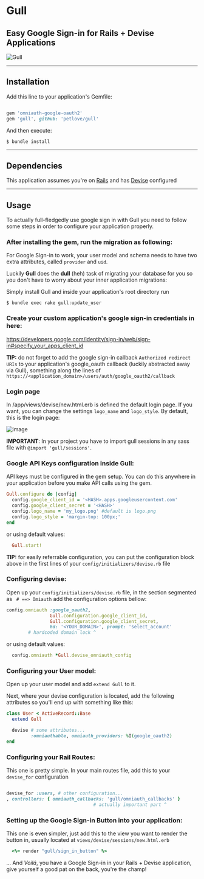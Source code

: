 # Gull
## Easy Google Sign-in for Rails + Devise Applications

![Gull](https://www.iconshock.com/image/Stroke/Animals/gull)

_________

## Installation

Add this line to your application's Gemfile:

```ruby

gem 'omniauth-google-oauth2'
gem 'gull', github: 'petlove/gull'
```

And then execute:

    $ bundle install
_________

## Dependencies
  This application assumes you're on [Rails](https://rubyonrails.org/) and has [Devise](https://github.com/plataformatec/devise) configured

_________

## Usage

To actually full-fledgedly use google sign in with Gull you need to follow some steps in order to configure your application properly.

### After installing the gem, run the migration as following:
For Google Sign-in to work, your user model and schema needs to have two extra attributes, called `provider` and `uid`.

Luckily **Gull** does the **dull** (heh) task of migrating your database for you so you don't have to worry about your inner application migrations:

Simply install Gull and inside your application's root directory run

    $ bundle exec rake gull:update_user

### Create your custom application's google sign-in credentials in here:
https://developers.google.com/identity/sign-in/web/sign-in#specify_your_apps_client_id

**TIP:** do not forget to add the google sign-in callback `Authorized redirect URIs` to your application's google_oauth callback (luckily abstracted away via Gull), something along the lines of `https://<application_domain>/users/auth/google_oauth2/callback`

### Login page

In /app/views/devise/new.html.erb is defined the default login page. If you want, you can change the settings `logo_name` and `logo_style`.
By default, this is the login page:

![image](https://i.ibb.co/mqH8PRt/screencapture-localhost-3100-users-sign-in-2019-09-05-14-49-32.png)

**IMPORTANT**: In your project you have to import gull sessions in any sass file with `@import 'gull/sessions'`.

### Google API Keys configuration inside Gull:

API keys must be configured in the gem setup. You can do this anywhere in your application before you make API calls using the gem.

```ruby
Gull.configure do |config|
  config.google_client_id = '<HASH>.apps.googleusercontent.com'
  config.google_client_secret = '<HASH>'
  config.logo_name = 'my_logo.png' #default is logo.png
  config.logo_style = 'margin-top: 100px;'
end
```

or using default values:

```ruby
  Gull.start!
```

**TIP:** for easily referrable configuration, you can put the configuration block above in the first lines of your `config/initializers/devise.rb` file

### Configuring devise:

Open up your `config/initializers/devise.rb` file, in the section segmented as ` # ==> Omiauth` add the configuration options bellow:

```ruby
config.omniauth :google_oauth2,
                Gull.configuration.google_client_id,
                Gull.configuration.google_client_secret,
                hd: '<YOUR_DOMAIN>', prompt: 'select_account'
        # hardcoded domain lock ^
```

or using default values:

```ruby
  config.omniauth *Gull.devise_omniauth_config
```

### Configuring your User model:

Open up your user model and add `extend Gull` to it.

Next, where your devise configuration is located, add the following attributes so you'll end up with something like this:
```ruby
class User < ActiveRecord::Base
  extend Gull

  devise # some attributes...
         :omniauthable, omniauth_providers: %I(google_oauth2)
end
```

### Configuring your Rail Routes:

This one is pretty simple. In your main routes file, add this to your `devise_for` configuration

```ruby

devise_for :users, # other configuration...
, controllers: { omniauth_callbacks: 'gull/omniauth_callbacks' }
                                # actually important part ^
```

### Setting up the Google Sign-in Button into your application:

This one is even simpler, just add this to the view you want to render the button in, usually located at `views/devise/sessions/new.html.erb`

```ruby
  <%= render "gull/sign_in_button" %>
```

... And *Voilá*, you have a Google Sign-in in your Rails + Devise application, give yourself a good pat on the back, you're the champ!
